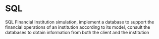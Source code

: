 # SQL
SQL Financial Institution simulation, implement a database to support the financial operations of an institution according to its model, consult the databases to obtain information from both the client and the institution
